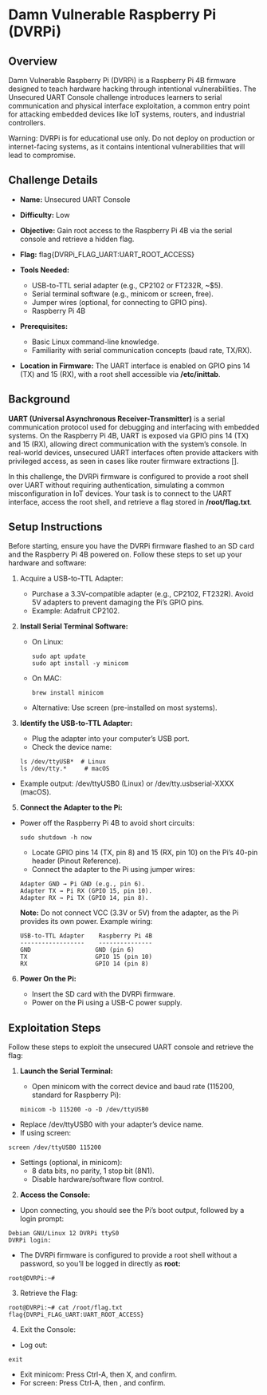# Damn Vulnerable Raspberry Pi (DVRPi)

## Overview

Damn Vulnerable Raspberry Pi (DVRPi) is a Raspberry Pi 4B firmware designed to teach hardware hacking through intentional vulnerabilities. The Unsecured UART Console challenge introduces learners to serial communication and physical interface exploitation, a common entry point for attacking embedded devices like IoT systems, routers, and industrial controllers.

Warning: DVRPi is for educational use only. Do not deploy on production or internet-facing systems, as it contains intentional vulnerabilities that will lead to compromise.

## Challenge Details

- **Name:** Unsecured UART Console
- **Difficulty:** Low
- **Objective:** Gain root access to the Raspberry Pi 4B via the serial console and retrieve a hidden flag.
- **Flag:** flag{DVRPi_FLAG_UART:UART_ROOT_ACCESS}
- **Tools Needed:**
  
  - USB-to-TTL serial adapter (e.g., CP2102 or FT232R, ~$5).
  - Serial terminal software (e.g., minicom or screen, free).
  - Jumper wires (optional, for connecting to GPIO pins).
  - Raspberry Pi 4B

- **Prerequisites:**
  
  - Basic Linux command-line knowledge.
  - Familiarity with serial communication concepts (baud rate, TX/RX).

- **Location in Firmware:** The UART interface is enabled on GPIO pins 14 (TX) and 15 (RX), with a root shell accessible via **/etc/inittab**.
  
## Background

**UART (Universal Asynchronous Receiver-Transmitter)** is a serial communication protocol used for debugging and interfacing with embedded systems. On the Raspberry Pi 4B, UART is exposed via GPIO pins 14 (TX) and 15 (RX), allowing direct communication with the system’s console. In real-world devices, unsecured UART interfaces often provide attackers with privileged access, as seen in cases like router firmware extractions [].

In this challenge, the DVRPi firmware is configured to provide a root shell over UART without requiring authentication, simulating a common misconfiguration in IoT devices. Your task is to connect to the UART interface, access the root shell, and retrieve a flag stored in **/root/flag.txt**.

## Setup Instructions

Before starting, ensure you have the DVRPi firmware flashed to an SD card and the Raspberry Pi 4B powered on. Follow these steps to set up your hardware and software:

1. Acquire a USB-to-TTL Adapter:
   
    - Purchase a 3.3V-compatible adapter (e.g., CP2102, FT232R). Avoid 5V adapters to prevent damaging the Pi’s GPIO pins.
    - Example: Adafruit CP2102.
      
3. **Install Serial Terminal Software:**
   
   - On Linux:
     
     ```
     sudo apt update
     sudo apt install -y minicom
     ```
     
   - On MAC:
     
     ```
     brew install minicom
     ```
     
   - Alternative: Use screen (pre-installed on most systems).

4. **Identify the USB-to-TTL Adapter:**
   
    - Plug the adapter into your computer’s USB port.
    - Check the device name:
      
    ```
    ls /dev/ttyUSB*  # Linux
    ls /dev/tty.*     # macOS
    ```
    
  - Example output: /dev/ttyUSB0 (Linux) or /dev/tty.usbserial-XXXX (macOS).

5. **Connect the Adapter to the Pi:**
   
  - Power off the Raspberry Pi 4B to avoid short circuits:
    
    ```
    sudo shutdown -h now
    ```
    
    - Locate GPIO pins 14 (TX, pin 8) and 15 (RX, pin 10) on the Pi’s 40-pin header (Pinout Reference).
    - Connect the adapter to the Pi using jumper wires:
      
    ```
    Adapter GND → Pi GND (e.g., pin 6).
    Adapter TX → Pi RX (GPIO 15, pin 10).
    Adapter RX → Pi TX (GPIO 14, pin 8).
    ```
    
    **Note:** Do not connect VCC (3.3V or 5V) from the adapter, as the Pi provides its own power.
    Example wiring:
    
    ```
    USB-to-TTL Adapter    Raspberry Pi 4B
    ------------------    ---------------
    GND                  GND (pin 6)
    TX                   GPIO 15 (pin 10)
    RX                   GPIO 14 (pin 8)
    ```

6. **Power On the Pi:**
   
   - Insert the SD card with the DVRPi firmware.
   - Power on the Pi using a USB-C power supply.

## Exploitation Steps

Follow these steps to exploit the unsecured UART console and retrieve the flag:

1. **Launch the Serial Terminal:**
   
   - Open minicom with the correct device and baud rate (115200, standard for Raspberry Pi):

   ```
   minicom -b 115200 -o -D /dev/ttyUSB0
   ```

  - Replace /dev/ttyUSB0 with your adapter’s device name.
  - If using screen:

  ```
  screen /dev/ttyUSB0 115200
  ```

- Settings (optional, in minicom):
  - 8 data bits, no parity, 1 stop bit (8N1).
  - Disable hardware/software flow control.

2. **Access the Console:**

  - Upon connecting, you should see the Pi’s boot output, followed by a login prompt:

  ```
  Debian GNU/Linux 12 DVRPi ttyS0
  DVRPi login:
  ```

  - The DVRPi firmware is configured to provide a root shell without a password, so you’ll be logged in directly as **root:**
  
  ```
  root@DVRPi:~#
  ```

  3. Retrieve the Flag:

  ```
  root@DVRPi:~# cat /root/flag.txt
  flag{DVRPi_FLAG_UART:UART_ROOT_ACCESS}
  ```

  4. Exit the Console:

  - Log out:

  ```
  exit
  ```

  - Exit minicom: Press Ctrl-A, then X, and confirm.
  - For screen: Press Ctrl-A, then \, and confirm.
